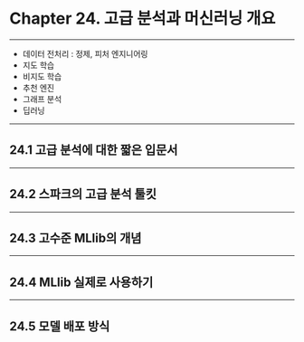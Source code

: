 # Chapter 24. 고급 분석과 머신러닝 개요

---
- 데이터 전처리 : 정제, 피처 엔지니어링
- 지도 학습
- 비지도 학습
- 추천 엔진
- 그래프 분석
- 딥러닝

---
## 24.1 고급 분석에 대한 짧은 입문서




---
## 24.2 스파크의 고급 분석 툴킷


---
## 24.3 고수준 MLlib의 개념


---
## 24.4 MLlib 실제로 사용하기


---
## 24.5 모델 배포 방식


